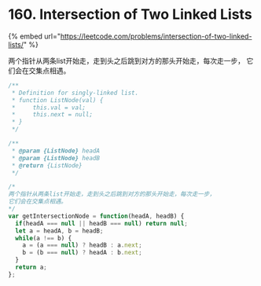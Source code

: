 # 160. Intersection of Two Linked Lists

{% embed url="https://leetcode.com/problems/intersection-of-two-linked-lists/" %}

两个指针从两条list开始走，走到头之后跳到对方的那头开始走，每次走一步， 它们会在交集点相遇。

```javascript
/**
 * Definition for singly-linked list.
 * function ListNode(val) {
 *     this.val = val;
 *     this.next = null;
 * }
 */

/**
 * @param {ListNode} headA
 * @param {ListNode} headB
 * @return {ListNode}
 */

/*
两个指针从两条list开始走，走到头之后跳到对方的那头开始走，每次走一步，
它们会在交集点相遇。
*/
var getIntersectionNode = function(headA, headB) {
  if(headA === null || headB === null) return null;
  let a = headA, b = headB;
  while(a !== b) {
    a = (a === null) ? headB : a.next;
    b = (b === null) ? headA : b.next;
  }
  return a;
};
```

